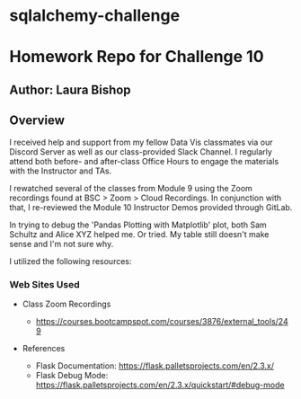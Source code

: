 # sqlalchemy-challenge
# Homework Repo for Challenge 10

## Author: Laura Bishop

## Overview

I received help and support from my fellow Data Vis classmates via our Discord Server as well as our class-provided Slack Channel. I regularly attend both before- and after-class Office Hours to engage the materials with the Instructor and TAs.

I rewatched several of the classes from Module 9 using the Zoom recordings found at BSC > Zoom > Cloud Recordings. In conjunction with that, I re-reviewed the Module 10 Instructor Demos provided through GitLab.

In trying to debug the 'Pandas Plotting with Matplotlib' plot, both Sam Schultz and Alice XYZ helped me. Or tried. My table still doesn't make sense and I'm not sure why.

I utilized the following resources:

### Web Sites Used

* Class Zoom Recordings 
    * https://courses.bootcampspot.com/courses/3876/external_tools/249


* References
    * Flask Documentation: https://flask.palletsprojects.com/en/2.3.x/
    * Flask Debug Mode: https://flask.palletsprojects.com/en/2.3.x/quickstart/#debug-mode

    
    